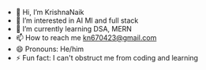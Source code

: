 - 👋 Hi, I’m KrishnaNaik
- 👀 I’m interested in AI Ml and full stack
- 🌱 I’m currently learning DSA, MERN 
- 📫 How to reach me kn670423@gmail.com
- 😄 Pronouns: He/him
- ⚡ Fun fact: I can't obstruct me from coding and learning

<!---
KrishnaNaik6/KrishnaNaik6 is a ✨ special ✨ repository because its `README.md` (this file) appears on your GitHub profile.
You can click the Preview link to take a look at your changes.
--->
